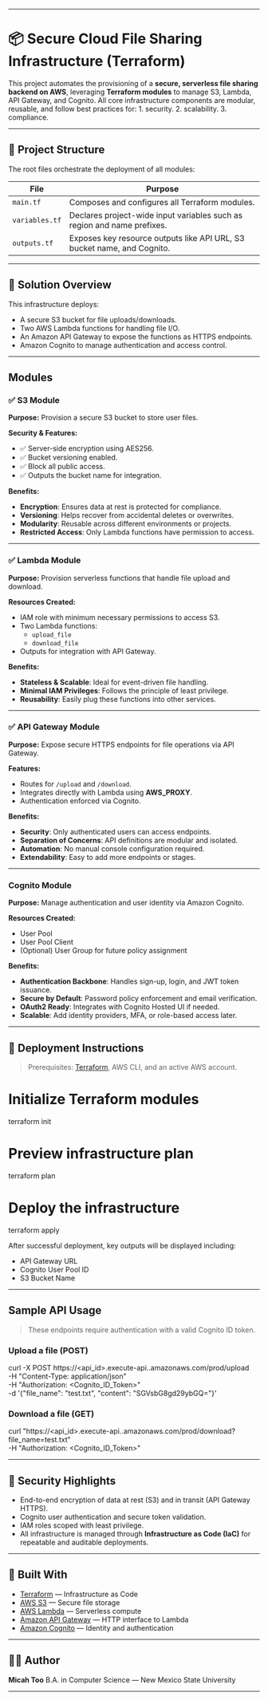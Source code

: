 ----------------------------------------------------------------------------------

# 📦 Secure Cloud File Sharing Infrastructure (Terraform)

This project automates the provisioning of a **secure, serverless file sharing backend on AWS**, leveraging **Terraform modules** to manage S3, Lambda, API Gateway, and Cognito. 
All core infrastructure components are modular, reusable, and follow best practices for: 
    1. security.
    2. scalability.
    3. compliance.

----------------------------------------------------------------------------------

## 📁 Project Structure

The root files orchestrate the deployment of all modules:

| File            | Purpose                                                                 |
|-----------------|-------------------------------------------------------------------------|
| `main.tf`       | Composes and configures all Terraform modules.                          |
| `variables.tf`  | Declares project-wide input variables such as region and name prefixes. |
| `outputs.tf`    | Exposes key resource outputs like API URL, S3 bucket name, and Cognito. |

----------------------------------------------------------------------------------

## 🎯 Solution Overview

This infrastructure deploys:

- A secure S3 bucket for file uploads/downloads.
- Two AWS Lambda functions for handling file I/O.
- An Amazon API Gateway to expose the functions as HTTPS endpoints.
- Amazon Cognito to manage authentication and access control.

----------------------------------------------------------------------------------

## Modules

### ✅ S3 Module

**Purpose:** Provision a secure S3 bucket to store user files.

**Security & Features:**
- ✅ Server-side encryption using AES256.
- ✅ Bucket versioning enabled.
- ✅ Block all public access.
- ✅ Outputs the bucket name for integration.

**Benefits:**
- **Encryption**: Ensures data at rest is protected for compliance.
- **Versioning**: Helps recover from accidental deletes or overwrites.
- **Modularity**: Reusable across different environments or projects.
- **Restricted Access**: Only Lambda functions have permission to access.

----------------------------------------------------------------------------------

### ✅ Lambda Module

**Purpose:** Provision serverless functions that handle file upload and download.

**Resources Created:**
- IAM role with minimum necessary permissions to access S3.
- Two Lambda functions:
  - `upload_file`
  - `download_file`
- Outputs for integration with API Gateway.

**Benefits:**
- **Stateless & Scalable**: Ideal for event-driven file handling.
- **Minimal IAM Privileges**: Follows the principle of least privilege.
- **Reusability**: Easily plug these functions into other services.

----------------------------------------------------------------------------------

### ✅ API Gateway Module

**Purpose:** Expose secure HTTPS endpoints for file operations via API Gateway.

**Features:**
- Routes for `/upload` and `/download`.
- Integrates directly with Lambda using **AWS_PROXY**.
- Authentication enforced via Cognito.

**Benefits:**
- **Security**: Only authenticated users can access endpoints.
- **Separation of Concerns**: API definitions are modular and isolated.
- **Automation**: No manual console configuration required.
- **Extendability**: Easy to add more endpoints or stages.

----------------------------------------------------------------------------------

### Cognito Module

**Purpose:** Manage authentication and user identity via Amazon Cognito.

**Resources Created:**
- User Pool
- User Pool Client
- (Optional) User Group for future policy assignment

**Benefits:**
- **Authentication Backbone**: Handles sign-up, login, and JWT token issuance.
- **Secure by Default**: Password policy enforcement and email verification.
- **OAuth2 Ready**: Integrates with Cognito Hosted UI if needed.
- **Scalable**: Add identity providers, MFA, or role-based access later.

----------------------------------------------------------------------------------

## 🚀 Deployment Instructions

> Prerequisites: [Terraform](https://developer.hashicorp.com/terraform/downloads), AWS CLI, and an active AWS account.

# Initialize Terraform modules
terraform init
# Preview infrastructure plan
terraform plan
# Deploy the infrastructure
terraform apply


After successful deployment, key outputs will be displayed including:

* API Gateway URL
* Cognito User Pool ID
* S3 Bucket Name

----------------------------------------------------------------------------------

## Sample API Usage

> These endpoints require authentication with a valid Cognito ID token.
### Upload a file (POST)
curl -X POST https://<api_id>.execute-api.<region>.amazonaws.com/prod/upload \
  -H "Content-Type: application/json" \
  -H "Authorization: <Cognito_ID_Token>" \
  -d '{"file_name": "test.txt", "content": "SGVsbG8gd29ybGQ="}'


### Download a file (GET)
curl "https://<api_id>.execute-api.<region>.amazonaws.com/prod/download?file_name=test.txt" \
  -H "Authorization: <Cognito_ID_Token>"

----------------------------------------------------------------------------------

## 🔐 Security Highlights

* End-to-end encryption of data at rest (S3) and in transit (API Gateway HTTPS).
* Cognito user authentication and secure token validation.
* IAM roles scoped with least privilege.
* All infrastructure is managed through **Infrastructure as Code (IaC)** for repeatable and auditable deployments.

----------------------------------------------------------------------------------

## 🧱 Built With

* [Terraform](https://terraform.io) — Infrastructure as Code
* [AWS S3](https://aws.amazon.com/s3/) — Secure file storage
* [AWS Lambda](https://aws.amazon.com/lambda/) — Serverless compute
* [Amazon API Gateway](https://aws.amazon.com/api-gateway/) — HTTP interface to Lambda
* [Amazon Cognito](https://aws.amazon.com/cognito/) — Identity and authentication

----------------------------------------------------------------------------------

## 👨‍💻 Author

**Micah Too**
B.A. in Computer Science — New Mexico State University


---


